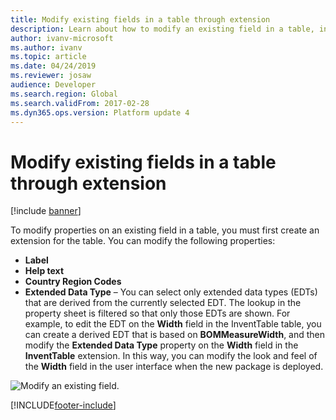 ```yaml
---
title: Modify existing fields in a table through extension
description: Learn about how to modify an existing field in a table, including the process of creating an extension for the table.
author: ivanv-microsoft
ms.author: ivanv
ms.topic: article
ms.date: 04/24/2019
ms.reviewer: josaw
audience: Developer
ms.search.region: Global
ms.search.validFrom: 2017-02-28
ms.dyn365.ops.version: Platform update 4
---
```


# Modify existing fields in a table through extension

[!include [banner](../includes/banner.md)]

To modify properties on an existing field in a table, you must first create an extension for the table. You can modify the following properties:

- **Label**
- **Help text**
- **Country Region Codes**
- **Extended Data Type** – You can select only extended data types (EDTs) that are derived from the currently selected EDT. The lookup in the property sheet is filtered so that only those EDTs are shown. For example, to edit the EDT on the **Width** field in the InventTable table, you can create a derived EDT that is based on **BOMMeasureWidth**, and then modify the **Extended Data Type** property on the **Width** field in the **InventTable** extension. In this way, you can modify the look and feel of the **Width** field in the user interface when the new package is deployed.

![Modify an existing field.](media/modify-table-property.jpg) 


[!INCLUDE[footer-include](../../../includes/footer-banner.md)]
